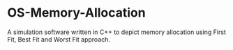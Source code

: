 # OS-Memory-Allocation
A simulation software written in C++ to depict memory allocation using First Fit, Best Fit and Worst Fit approach. 

